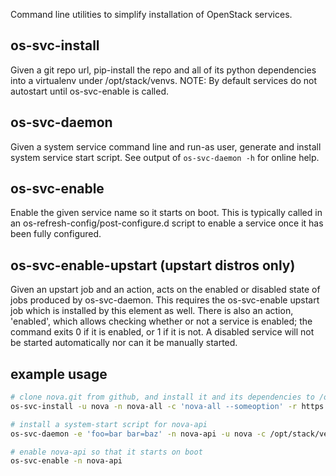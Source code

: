 Command line utilities to simplify installation of OpenStack services.

## os-svc-install
Given a git repo url, pip-install the repo and all of its python dependencies into a virtualenv under /opt/stack/venvs.
NOTE: By default services do not autostart until os-svc-enable is called.

## os-svc-daemon
Given a system service command line and run-as user, generate and install system service start script. See output of `os-svc-daemon -h` for online help.

## os-svc-enable
Enable the given service name so it starts on boot.
This is typically called in an os-refresh-config/post-configure.d script to
enable a service once it has been fully configured.

## os-svc-enable-upstart (upstart distros only)
Given an upstart job and an action, acts on the enabled or disabled state
of jobs produced by os-svc-daemon. This requires the os-svc-enable upstart
job which is installed by this element as well. There is also an action,
'enabled', which allows checking whether or not a service is enabled;
the command exits 0 if it is enabled, or 1 if it is not. A disabled
service will not be started automatically nor can it be manually started.

## example usage
```bash
# clone nova.git from github, and install it and its dependencies to /opt/stack/venvs/nova
os-svc-install -u nova -n nova-all -c 'nova-all --someoption' -r https://github.com/openstack/nova.git

# install a system-start script for nova-api
os-svc-daemon -e 'foo=bar bar=baz' -n nova-api -u nova -c /opt/stack/venvs/nova/bin/nova-api -- --config-dir /etc/nova

# enable nova-api so that it starts on boot
os-svc-enable -n nova-api
```
